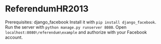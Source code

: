 ReferendumHR2013
================

Prerequisites: django_facebook
Install it with `pip install django_facebook`.
Run the server with `python manage.py runserver 8080`.
Open `localhost:8080\referendum\example` and authorize with your Facebook account.
